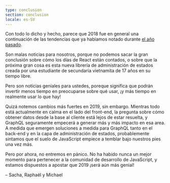 ```yaml
---
type: conclusion
section: conclusion
locale: es-SV
---
```

 Con todo lo dicho y hecho, parece que 2018 fue en general una continuación de las tendencias que ya habíamos notado durante [el año pasado](http://2017.stateofjs.com).

Son malas noticias para nosotros, porque no podemos sacar la gran conclusión sobre cómo los días de React están contados, o sobre que la próxima gran cosa es esta nueva librería de administración de estados creada por una estudiante de secundaria vietnamita de 17 años en su tiempo libre.

Pero son noticias geniales para ustedes, poreque significa que podrán invertir menos tiempo en preocuparse sobre qué usar, ¡y más tiempo en realmente usar lo que hay!

Quizá notemos cambios más fuertes en 2019, sin embargo. Mientras todo está actualmente en calma en el lado del front-end, la pregunta sobre cómo obtener datos desde la base al cliente está lejos de estar resuelta, y GraphQL seguramente empecerá a generar más y más impacto en esa area. A medida que emergen soluciones a medida para GraphQL tanto en el back-end y en la capa de administración de estados, probablemente sintamos que el suelo de JavaScript empiece a temblar bajo nuestros pies una vez más.

Pero por ahora, no entremos en pánico. No ha habido nunca un mejor momento para pertenecer a la comunidad de desarrollo de JavaScript, y estamos dispuestos a apostar que 2019 ¡será aún más genial!

<span class="conclusion__byline">– Sacha, Raphaël y Michael</span>